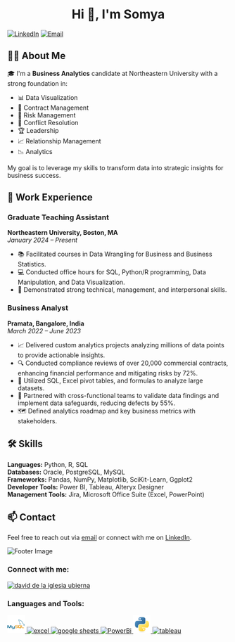 <h1 align="center">Hi 👋, I'm Somya </h1>

[![LinkedIn](https://img.shields.io/badge/LinkedIn-blue?style=flat&logo=linkedin)](https://linkedin.com/in/bisensomya) [![Email](https://img.shields.io/badge/Email-red?style=flat&logo=gmail)](mailto:bisen.s@northeastern.edu)

## 👩‍💼 About Me

🎓 I'm a **Business Analytics** candidate at Northeastern University with a strong foundation in:
- 📊 Data Visualization
- 📑 Contract Management
- 🚦 Risk Management
- 🤝 Conflict Resolution
- 🏆 Leadership
- 📈 Relationship Management
- 📉 Analytics

My goal is to leverage my skills to transform data into strategic insights for business success.

## 💼 Work Experience

### Graduate Teaching Assistant
**Northeastern University, Boston, MA**  
_January 2024 – Present_

- 📚 Facilitated courses in Data Wrangling for Business and Business Statistics.
- 💻 Conducted office hours for SQL, Python/R programming, Data Manipulation, and Data Visualization.
- 🌟 Demonstrated strong technical, management, and interpersonal skills.

### Business Analyst
**Pramata, Bangalore, India**  
_March 2022 – June 2023_

- 📈 Delivered custom analytics projects analyzing millions of data points to provide actionable insights.
- 🔍 Conducted compliance reviews of over 20,000 commercial contracts, enhancing financial performance and mitigating risks by 72%.
- 🧮 Utilized SQL, Excel pivot tables, and formulas to analyze large datasets.
- 🤝 Partnered with cross-functional teams to validate data findings and implement data safeguards, reducing defects by 55%.
- 🗺 Defined analytics roadmap and key business metrics with stakeholders.

## 🛠 Skills

**Languages:** Python, R, SQL  
**Databases:** Oracle, PostgreSQL, MySQL  
**Frameworks:** Pandas, NumPy, Matplotlib, SciKit-Learn, Ggplot2  
**Developer Tools:** Power BI, Tableau, Alteryx Designer  
**Management Tools:** Jira, Microsoft Office Suite (Excel, PowerPoint)

## 📫 Contact

Feel free to reach out via [email](mailto:bisen.s@northeastern.edu) or connect with me on [LinkedIn](https://linkedin.com/in/bisensomya).

![Footer Image](https://user-images.githubusercontent.com/yourusername/footerimage.png) <!-- Replace with a footer image URL -->

<h3 align="left">Connect with me:</h3>
<p align="left">
<a href="https://www.linkedin.com/in/bisensomya/" target="blank"><img align="center" src="https://raw.githubusercontent.com/rahuldkjain/github-profile-readme-generator/master/src/images/icons/Social/linked-in-alt.svg" alt="david de la iglesia ubierna" height="30" width="40" /></a>
</p>

<h3 align="left">Languages and Tools:</h3>
<p align="left"> <a href="https://www.mysql.com/" target="_blank" rel="noreferrer"> <img src="https://raw.githubusercontent.com/devicons/devicon/master/icons/mysql/mysql-original-wordmark.svg" alt="mysql" width="40" height="40"/> </a> 
<a href="https://www.microsoft.com/es-es/microsoft-365/excel" target="_blank" rel="noreferrer"> <img src="https://upload.wikimedia.org/wikipedia/commons/thumb/3/34/Microsoft_Office_Excel_%282019%E2%80%93present%29.svg/258px-Microsoft_Office_Excel_%282019%E2%80%93present%29.svg.png" alt="excel" width="40" height="40"/> </a> 
<a href="https://www.google.es/intl/es/sheets/about/" target="_blank" rel="noreferrer"> <img src="https://cdn-icons-png.flaticon.com/512/2965/2965327.png" alt="google sheets" width="40" height="40"/> </a>
<a href="https://powerbi.microsoft.com/es-es/" target="_blank" rel="noreferrer"> <img src="https://upload.wikimedia.org/wikipedia/commons/thumb/c/c9/Power_bi_logo_black.svg/1200px-Power_bi_logo_black.svg.png" alt="PowerBi" width="40" height="40"/> </a>
<a href="https://www.python.org" target="_blank" rel="noreferrer"> <img src="https://raw.githubusercontent.com/devicons/devicon/master/icons/python/python-original.svg" alt="python" width="40" height="40"/> </a> 
<a href="https://www.tableau.com/es-es" target="_blank" rel="noreferrer"> <img src="https://cdn.filepicker.io/api/file/jZDILlufSOSDOkuJTZ7J" alt="tableau" width="40" height="40"/> </a> 
</p>

